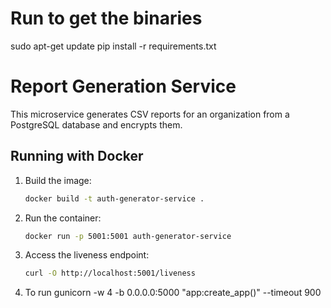 # Run to get the binaries
sudo apt-get update
pip install -r requirements.txt

# Report Generation Service

This microservice generates CSV reports for an organization from a PostgreSQL database and encrypts them.

## Running with Docker

1. Build the image:
   ```sh
   docker build -t auth-generator-service .
   ```

2. Run the container:
   ```sh
   docker run -p 5001:5001 auth-generator-service
   ```

3. Access the liveness endpoint:
   ```sh
   curl -O http://localhost:5001/liveness
   ```
4. To run 
   gunicorn -w 4 -b 0.0.0.0:5000 "app:create_app()" --timeout 900